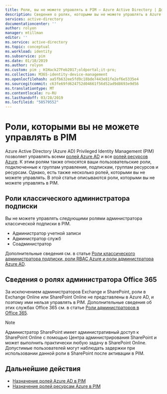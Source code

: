```yaml
---
title: Роли, вы не можете управлять в PIM — Azure Active Directory | Документация Майкрософт
description: Сведения о ролях, которыми вы не можете управлять в Azure Active Directory Privileged Identity Management (PIM).
services: active-directory
documentationcenter: ''
author: rolyon
manager: mtillman
editor: ''
ms.service: active-directory
ms.topic: conceptual
ms.workload: identity
ms.subservice: pim
ms.date: 01/18/2019
ms.author: rolyon
ms.custom: pim ; H1Hack27Feb2017;oldportal;it-pro;
ms.collection: M365-identity-device-management
ms.openlocfilehash: aa5fb632ee5fd9c18bde7443e81fe2ef6e5335e4
ms.sourcegitcommit: c63fe69fd624752d04661f56d52ad9d8693e9d56
ms.translationtype: MT
ms.contentlocale: ru-RU
ms.lasthandoff: 03/28/2019
ms.locfileid: "58579552"
---
```

# <a name="roles-you-cannot-manage-in-pim"></a>Роли, которыми вы не можете управлять в PIM

Azure Active Directory (Azure AD) Privileged Identity Management (PIM) позволяет управлять всеми [ролей Azure AD](../users-groups-roles/directory-assign-admin-roles.md) и все [ролей ресурсов Azure](../../role-based-access-control/built-in-roles.md). К этим ролям также относятся ваши пользовательские роли, подключенные к группам управления, подпискам, группам ресурсов и ресурсам. Однако, есть также несколько ролей, которыми вы не можете управлять. В этой статье описываются роли, которыми вы не можете управлять в PIM.

## <a name="classic-subscription-administrator-roles"></a>Роли классического администратора подписки

Вы не можете управлять следующими ролями администратора классической подписки в PIM.

- Администратор учетной записи
- Администратор служб
- Соадминистратор

Дополнительные сведения см. в статье [Роли классического администратора подписки, роли RBAC Azure и роли администратора Azure AD](../../role-based-access-control/rbac-and-directory-admin-roles.md).

## <a name="what-about-office-365-admin-roles"></a>Сведения о ролях администратора Office 365

За исключением администраторов Exchange и SharePoint, роли в Exchange Online или SharePoint Online не представлены в Azure AD, и поэтому ими нельзя управлять в PIM. Дополнительные сведения об этих службах Office 365 см. в статье [Роли администраторов в Office 365](https://docs.microsoft.com/office365/admin/add-users/about-admin-roles).

> [!NOTE]
> Администратор SharePoint имеет административный доступ к SharePoint Online с помощью Центра администрирования SharePoint и может выполнить практически любую задачу в SharePoint Online. Допустимые пользователей могут наблюдать задержки при использовании данной роли в SharePoint после активации в PIM.

## <a name="next-steps"></a>Дальнейшие действия

- [Назначение ролей Azure AD в PIM](pim-how-to-add-role-to-user.md)
- [Назначение ролей ресурсам Azure в PIM](pim-resource-roles-assign-roles.md)
